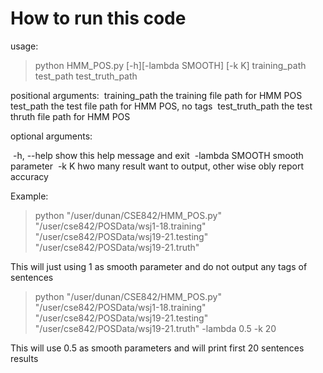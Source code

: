 # How to run this code

usage: 

> python HMM_POS.py [-h][-lambda SMOOTH] [-k K] training_path test_path test_truth_path


positional arguments:
​		training_path    the training file path for HMM POS
​		test_path        the test file path for HMM POS, no tags
​		test_truth_path  the test thruth file path for HMM POS

optional arguments:

​		-h, --help       show this help message and exit
​		-lambda SMOOTH   smooth parameter
​		-k K             hwo many result want to output, other wise obly report accuracy

Example:
>python "/user/dunan/CSE842/HMM_POS.py" "/user/cse842/POSData/wsj1-18.training" "/user/cse842/POSData/wsj19-21.testing" "/user/cse842/POSData/wsj19-21.truth"

This will just using 1 as smooth parameter and do not output any tags of sentences

> python "/user/dunan/CSE842/HMM_POS.py" "/user/cse842/POSData/wsj1-18.training" "/user/cse842/POSData/wsj19-21.testing" "/user/cse842/POSData/wsj19-21.truth" -lambda 0.5 -k 20

This will use 0.5 as smooth parameters and will print first 20 sentences results